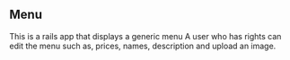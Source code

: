 ## Menu

This is a rails app that displays a generic menu
A user who has rights can edit the menu such as, prices, names, description and upload an image.
